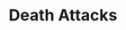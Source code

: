 ---
title: "Death Attacks"

ability:
  description: |
    In most cases, a death attack allows the victim a Fortitude save to avoid the affect, but if the save fails, the character dies instantly.

     * _raise dead_ doesn't work on someone killed by a death attack.
     * Death attacks slay instantly. A victim cannot be made stable and thereby kept alive.
     * In case it matters, a dead character, no matter how she died, has -10 hit points.
     * The spell _death ward_ protects a character against these attacks.
---
